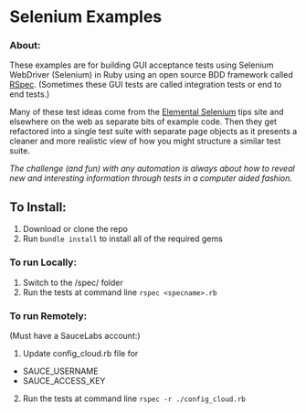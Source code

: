 # Selenium Examples

### About:

These examples are for building GUI acceptance tests using Selenium WebDriver (Selenium) in Ruby using an open source BDD framework called [RSpec](http://rspec.info/). (Sometimes these GUI tests are called integration tests or end to end tests.)

Many of these test ideas come from the [Elemental Selenium](http://elementalselenium.com/) tips site and elsewhere on the web as separate bits of example code. Then they get refactored into a single test suite with separate page objects as it presents a cleaner and more realistic view of how you might structure a similar test suite.

_The challenge (and fun) with any automation is always about how to reveal new and interesting information through tests in a computer aided fashion._

## To Install:

1. Download or clone the repo
2. Run `bundle install` to install all of the required gems

### To run Locally:

1. Switch to the /spec/ folder
2. Run the tests at command line ```rspec <specname>.rb```

### To run Remotely:
(Must have a SauceLabs account:)

1. Update config_cloud.rb file for
  - SAUCE_USERNAME
  - SAUCE_ACCESS_KEY
2. Run the tests at command line ```rspec -r ./config_cloud.rb```
